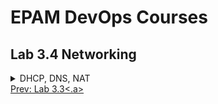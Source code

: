 <h1>EPAM DevOps Courses</h1>
<h2>Lab 3.4 Networking</h2>

<details><summary>DHCP, DNS, NAT</summary><br>
<img src=t3.1_ping_enterprise.png></details>
<a href=../task3.3/readme.md>Prev: Lab 3.3<.a>
